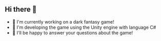 ## Hi there 👋

- 🔭 I'm currently working on a dark fantasy game!
- 🌱 I'm developing the game using the Unity engine with language C#
- 💬 I'll be happy to answer your questions about the game!

